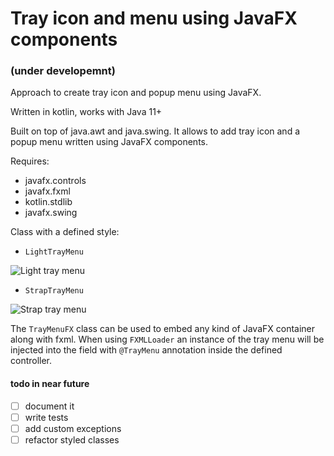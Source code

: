 
# Tray icon and menu using JavaFX components
### (under developemnt)

Approach to create tray icon and popup menu using JavaFX.

Written in kotlin, works with Java 11+

Built on top of java.awt and java.swing. It allows to add tray icon and a popup menu written using JavaFX components. 

Requires:
 - javafx.controls  
 - javafx.fxml
 - kotlin.stdlib  
 - javafx.swing

Class with a defined style:
 - `LightTrayMenu`

![Light tray menu](https://i.ibb.co/w67Xvf1/light-menu.png)

 - `StrapTrayMenu`
 
 ![Strap tray menu](https://i.ibb.co/g9nsrCx/strap-menu.png)

The `TrayMenuFX` class can be used to embed any kind of JavaFX container along with fxml. When using `FXMLLoader` an instance of the tray menu will be injected into the field with `@TrayMenu` annotation inside the defined controller.

#### todo in near future
 - [ ] document it 
 - [ ] write tests 
 - [ ] add custom exceptions 
 - [ ] refactor styled classes
